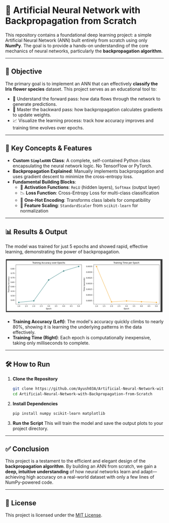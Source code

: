 # 🧠 Artificial Neural Network with Backpropagation from Scratch

This repository contains a foundational deep learning project: a simple Artificial Neural Network (ANN) built entirely from scratch using only **NumPy**. The goal is to provide a hands-on understanding of the core mechanics of neural networks, particularly the **backpropagation algorithm**.

---

## 🌟 Objective

The primary goal is to implement an ANN that can effectively **classify the Iris flower species** dataset. This project serves as an educational tool to:

- 🔁 Understand the forward pass: how data flows through the network to generate predictions.
- 🔄 Master the backward pass: how backpropagation calculates gradients to update weights.
- 📈 Visualize the learning process: track how accuracy improves and training time evolves over epochs.

---

## 🚀 Key Concepts & Features

- **Custom `SimpleANN` Class**: A complete, self-contained Python class encapsulating the neural network logic. No TensorFlow or PyTorch.
- **Backpropagation Explained**: Manually implements backpropagation and uses gradient descent to minimize the cross-entropy loss.
- **Fundamental Building Blocks**:
  - 🧮 **Activation Functions**: `ReLU` (hidden layers), `Softmax` (output layer)
  - 📉 **Loss Function**: Cross-Entropy Loss for multi-class classification
  - 🔢 **One-Hot Encoding**: Transforms class labels for compatibility
  - 📏 **Feature Scaling**: `StandardScaler` from `scikit-learn` for normalization

---

## 📊 Results & Output

The model was trained for just 5 epochs and showed rapid, effective learning, demonstrating the power of backpropagation.

![Training Progress](https://github.com/Ayush03A/Artificial-Neural-Network-with-Backpropagation-from-Scratch/blob/88348a00e1b52d3e25b82426aade40185e83db27/Output.png)

-   **Training Accuracy (Left)**: The model's accuracy quickly climbs to nearly 80%, showing it is learning the underlying patterns in the data effectively.
-   **Training Time (Right)**: Each epoch is computationally inexpensive, taking only milliseconds to complete.

---

## 🛠️ How to Run

1.  **Clone the Repository**
    ```bash
    git clone https://github.com/Ayush03A/Artificial-Neural-Network-with-Backpropagation-from-Scratch.git
    cd Artificial-Neural-Network-with-Backpropagation-from-Scratch
    ```

2.  **Install Dependencies**
    ```bash
    pip install numpy scikit-learn matplotlib
    ```

3.  **Run the Script**
    This will train the model and save the output plots to your project directory.

---

## ✅ Conclusion

This project is a testament to the efficient and elegant design of the **backpropagation algorithm**. By building an ANN from scratch, we gain a **deep, intuitive understanding** of how neural networks learn and adapt—achieving high accuracy on a real-world dataset with only a few lines of NumPy-powered code.

---

## 📄 License

This project is licensed under the [MIT License](LICENSE).
